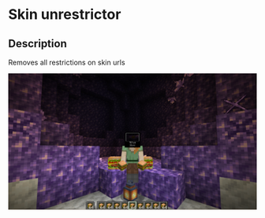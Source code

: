 # Skin unrestrictor

## Description

Removes all restrictions on skin urls

![displayImage](https://github.com/Joshua66252/minecraft-skinurl-unrestricted/blob/main/imageDisplay.png)